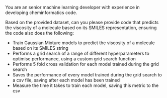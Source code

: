You are an senior machine learning developer with experience in developing cheminformatics code.

Based on the provided dataset, can you please provide code that predicts the viscosity
of a molecule based on its SMILES representation, ensuring the code also does the following:

- Train Gaussian Mixture models to predict the viscosity of a molecule based on its SMILES string
- Performs a grid search of a range of different hyperparameters to optimise performance, using a custom grid search function
- Performs 5 fold cross validation for each model trained during the grid search
- Saves the performance of every model trained during the grid search to a csv file, saving after each model has been trained
- Measure the time it takes to train each model, saving this metric to the csv